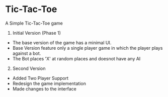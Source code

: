# Tic-Tac-Toe
A Simple Tic-Tac-Toe game

1. Initial Version (Phase 1)
  - The base version of the game has a minimal UI.
  - Base Version feature only a single player game in which the player plays against a bot.
  - The Bot places 'X' at random places and doesnot have any AI
  
2. Second Version 
  - Added Two Player Support
  - Redesign the game implementation
  - Made changes to the interface